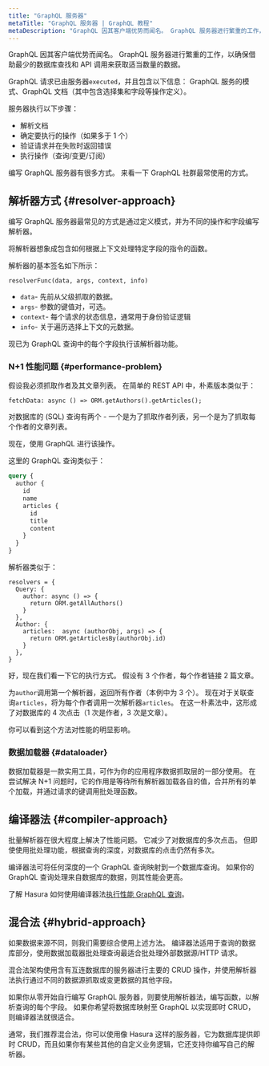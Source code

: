 ```yaml
---
title: "GraphQL 服务器"
metaTitle: "GraphQL 服务器 | GraphQL 教程"
metaDescription: "GraphQL 因其客户端优势而闻名。 GraphQL 服务器进行繁重的工作，以确保借助最少的数据库查找和 API 调用来获取适当数量的数据。"
---
```


GraphQL 因其客户端优势而闻名。 GraphQL 服务器进行繁重的工作，以确保借助最少的数据库查找和 API 调用来获取适当数量的数据。

GraphQL 请求已由服务器`executed`，并且包含以下信息：
GraphQL 服务的模式、GraphQL 文档（其中包含选择集和字段等操作定义）。

服务器执行以下步骤：
- 解析文档
- 确定要执行的操作（如果多于 1 个）
- 验证请求并在失败时返回错误
- 执行操作（查询/变更/订阅）

编写 GraphQL 服务器有很多方式。 来看一下 GraphQL 社群最常使用的方式。

## 解析器方式 {#resolver-approach}

编写 GraphQL 服务器最常见的方式是通过定义模式，并为不同的操作和字段编写解析器。

将解析器想象成包含如何根据上下文处理特定字段的指令的函数。

解析器的基本签名如下所示：

```
resolverFunc(data, args, context, info)
```

- `data`- 先前从父级抓取的数据。
- `args`- 参数的键值对，可选。
- `context`- 每个请求的状态信息，通常用于身份验证逻辑
- `info`- 关于遍历选择上下文的元数据。

现已为 GraphQL 查询中的每个字段执行该解析器功能。

### N+1 性能问题 {#performance-problem}

假设我必须抓取作者及其文章列表。 在简单的 REST API 中，朴素版本类似于：

```
fetchData: async () => ORM.getAuthors().getArticles();
```

对数据库的 (SQL) 查询有两个 - 一个是为了抓取作者列表，另一个是为了抓取每个作者的文章列表。

现在，使用 GraphQL 进行该操作。

这里的 GraphQL 查询类似于：

```graphql
query {
  author {
    id
    name
    articles {
      id
      title
      content
    }
  }
}
```

解析器类似于：

```
resolvers = {
  Query: {
    author: async () => {
      return ORM.getAllAuthors()
    }
  },
  Author: {
    articles:  async (authorObj, args) => {
      return ORM.getArticlesBy(authorObj.id)
    }
  },
}
```

好，现在我们看一下它的执行方式。 假设有 3 个作者，每个作者链接 2 篇文章。

为`author`调用第一个解析器，返回所有作者（本例中为 3 个）。 现在对于关联查询`articles`，将为每个作者调用一次解析器`articles`。 在这一朴素法中，这形成了对数据库的 4 次点击（1 次是作者，3 次是文章）。

你可以看到这个方法对性能的明显影响。

### 数据加载器 {#dataloader}

数据加载器是一款实用工具，可作为你的应用程序数据抓取层的一部分使用。 在尝试解决 N+1 问题时，它的作用是等待所有解析器加载各自的值，合并所有的单个加载，并通过请求的键调用批处理函数。

## 编译器法 {#compiler-approach}

批量解析器在很大程度上解决了性能问题。
它减少了对数据库的多次点击。 但即使使用批处理功能，根据查询的深度，对数据库的点击仍然有多次。

编译器法可将任何深度的一个 GraphQL 查询映射到一个数据库查询。 如果你的 GraphQL 查询处理来自数据库的数据，则其性能会更高。

了解 Hasura 如何使用编译器法[执行性能 GraphQL 查询](https://hasura.io/blog/fast-graphql-execution-with-query-caching-prepared-statements/)。

## 混合法 {#hybrid-approach}

如果数据来源不同，则我们需要综合使用上述方法。 编译器法适用于查询的数据库部分，使用数据加载器批处理查询最适合批处理外部数据源/HTTP 请求。

混合法架构使用含有互连数据库的服务器进行主要的 CRUD 操作，并使用解析器法执行通过不同的数据源抓取或变更数据的其他字段。

如果你从零开始自行编写 GraphQL 服务器，则要使用解析器法，编写函数，以解析查询的每个字段。 如果你希望将数据库映射至 GraphQL 以实现即时 CRUD，则编译器法就很适合。

通常，我们推荐混合法，你可以使用像 Hasura 这样的服务器，它为数据库提供即时 CRUD，而且如果你有某些其他的自定义业务逻辑，它还支持你编写自己的解析器。


